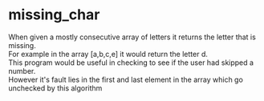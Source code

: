 # missing_char
When given a mostly consecutive array of letters it returns the letter that is missing. <br/>
For example in the array [a,b,c,e] it would return the letter d. <br/>
This program would be useful in checking to see if the user had skipped a number. <br/>
However it's fault lies in the first and last element in the array which go unchecked by this algorithm <br/>
